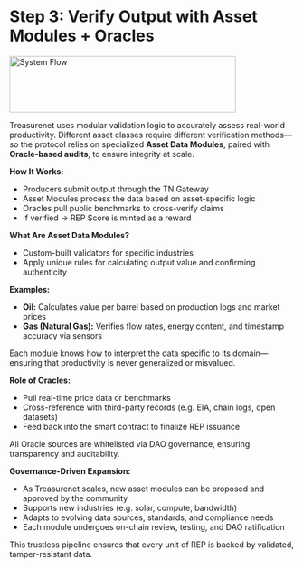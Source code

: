 # Step 3: Verify Output with Asset Modules + Oracles

<img src="/img/docs/HowTreasurenetWorks/set3.png" alt="System Flow" width="400" height="100" />

Treasurenet uses modular validation logic to accurately assess real-world productivity. Different asset classes require different verification methods—so the protocol relies on specialized **Asset Data Modules**, paired with **Oracle-based audits**, to ensure integrity at scale.

**How It Works:**

* Producers submit output through the TN Gateway  
* Asset Modules process the data based on asset-specific logic  
* Oracles pull public benchmarks to cross-verify claims  
* If verified → REP Score is minted as a reward

**What Are Asset Data Modules?**

* Custom-built validators for specific industries  
* Apply unique rules for calculating output value and confirming authenticity

**Examples:**

* **Oil:** Calculates value per barrel based on production logs and market prices  
* **Gas (Natural Gas):** Verifies flow rates, energy content, and timestamp accuracy via sensors

Each module knows how to interpret the data specific to its domain—ensuring that productivity is never generalized or misvalued.

**Role of Oracles:**

* Pull real-time price data or benchmarks  
* Cross-reference with third-party records (e.g. EIA, chain logs, open datasets)  
* Feed back into the smart contract to finalize REP issuance

All Oracle sources are whitelisted via DAO governance, ensuring transparency and auditability.

**Governance-Driven Expansion:**

* As Treasurenet scales, new asset modules can be proposed and approved by the community  
* Supports new industries (e.g. solar, compute, bandwidth)  
* Adapts to evolving data sources, standards, and compliance needs  
* Each module undergoes on-chain review, testing, and DAO ratification

This trustless pipeline ensures that every unit of REP is backed by validated, tamper-resistant data.